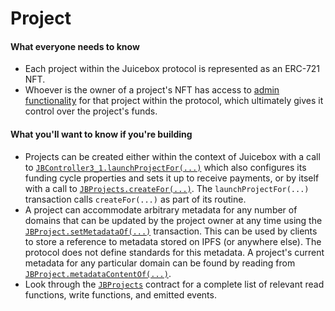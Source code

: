 # Project

#### What everyone needs to know

* Each project within the Juicebox protocol is represented as an ERC-721 NFT.
* Whoever is the owner of a project's NFT has access to [admin functionality](/v4/deprecated/v3/learn/glossary/operator.md) for that project within the protocol, which ultimately gives it control over the project's funds.

#### What you'll want to know if you're building

* Projects can be created either within the context of Juicebox with a call to [`JBController3_1.launchProjectFor(...)`](/v4/deprecated/v3/api/contracts/or-controllers/jbcontroller3_1/#launchprojectfor) which also configures its funding cycle properties and sets it up to receive payments, or by itself with a call to [`JBProjects.createFor(...)`](/v4/deprecated/v3/api/contracts/jbprojects/write/createfor.md). The `launchProjectFor(...)` transaction calls `createFor(...)` as part of its routine.
* A project can accommodate arbitrary metadata for any number of domains that can be updated by the project owner at any time using the [`JBProject.setMetadataOf(...)`](/v4/deprecated/v3/api/contracts/jbprojects/write/setmetadataof.md) transaction. This can be used by clients to store a reference to metadata stored on IPFS (or anywhere else). The protocol does not define standards for this metadata. A project's current metadata for any particular domain can be found by reading from [`JBProject.metadataContentOf(...)`](/v4/deprecated/v3/api/contracts/jbprojects/properties/metadatacontentof.md).
* Look through the [`JBProjects`](/v4/deprecated/v3/api/contracts/jbprojects/) contract for a complete list of relevant read functions, write functions, and emitted events.
